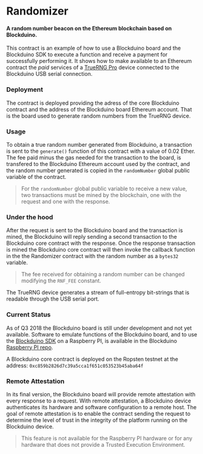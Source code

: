 # Randomizer
#### A random number beacon on the Ethereum blockchain based on Blockduino. 

This contract is an example of how to use a Blockduino board and the Blockduino SDK to execute a function and receive a payment for successfully performing it. It shows how to make available to an Ethereum contract the _paid_ services of a [TrueRNG Pro](http://ubld.it/products/truerngpro) device connected to the Blockduino USB serial connection.

### Deployment
The contract is deployed providing the adress of the core Blockduino contract and the address of the Blockduino board Ethereum account. That is the board used to generate random numbers from the TrueRNG device.

### Usage
To obtain a true random number generated from Blockduino, a transaction is sent to the `generate()` function of this contract with a value of 0.02 Ether. The fee paid minus the gas needed for the transaction to the board, is transfered to the Blockduino Ethereum account used by the contract, and the random number generated is copied in the `randomNumber` global public variable of the contract.
> For the `randomNumber` global public variable  to receive a new value, two transactions must be mined by the blockchain, one with the request and one with the response.
### Under the hood
After the request is sent to the Blockduino board and the transaction is mined, the Blockduino will reply sending a second transaction to the Blockduino core contract with the response. Once the response transaction is mined the Blockduino core contract will then invoke the callback function in the the Randomizer contract with the random number as a `bytes32` variable.

> The fee received for obtaining a random number can be changed modifying the `RNF_FEE` constant.

The TrueRNG device generates a stream of full-entropy bit-strings that is readable through the USB serial port. 

### Current Status
As of Q3 2018 the Blockduino board is still under development and not yet available. Software to emulate functions of the Blockduino board, and to use the [Blockduino SDK](https://github.com/Blockduino/Contracts) on a Raspberry PI, is available in the Blockduino [Raspberry PI repo](https://github.com/Blockduino/RaspberryPI).

A Blockduino core contract is deployed on the Ropsten testnet at the address:
`0xc859b2826d7c39a5cca1f651c053523b45aba64f`

### Remote Attestation
In its final version, the Blockduino board will provide remote attestation with every response to a request. With remote attestation, a Blockduino device authenticates its hardware and software configuration to a remote host. The goal of remote attestation is to enable the contract sending the request to determine the level of trust in the integrity of the platform running on the Blockduino device.

> This feature is not available for the Raspberry PI hardware or for any hardware that does not provide a Trusted Execution Environment.

